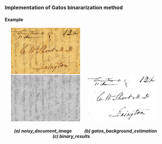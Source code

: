 ### Implementation of Gatos binararization method

#### Example
<p float="left">
<img   src="images/image.jpg"  hspace="20" width="220" >  
<img   src="images/gatos_background_estimation.jpg"  hspace="20" width="220">   
<img   src="images/gatos_binary.jpg" width="220">   
<p/>

##### &nbsp;&nbsp;&nbsp;&nbsp;&nbsp;&nbsp;&nbsp;&nbsp; (a) noisy_document_image &nbsp;&nbsp;&nbsp;&nbsp;&nbsp;&nbsp;&nbsp;&nbsp;&nbsp;&nbsp; (b) gatos_background_estimation &nbsp;&nbsp;&nbsp;&nbsp;&nbsp;&nbsp;&nbsp;&nbsp;&nbsp;&nbsp;&nbsp;&nbsp;&nbsp;&nbsp;&nbsp;&nbsp;&nbsp;&nbsp;&nbsp;&nbsp;&nbsp;&nbsp;&nbsp;&nbsp;&nbsp;&nbsp;&nbsp;&nbsp;&nbsp;&nbsp;&nbsp;&nbsp;&nbsp;&nbsp;&nbsp;&nbsp;&nbsp;&nbsp;&nbsp;&nbsp;&nbsp;&nbsp;&nbsp;&nbsp;&nbsp; (c) binary_results
